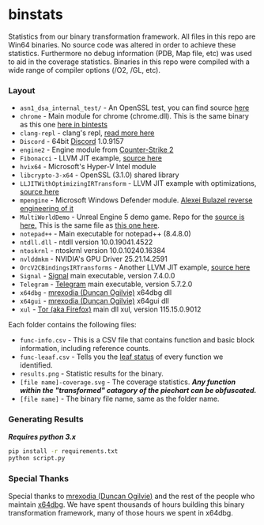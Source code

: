 # binstats

Statistics from our binary transformation framework. All files in this repo are Win64 binaries. No source code was altered in order to achieve these statistics. Furthermore no debug information (PDB, Map file, etc) was used to aid in the coverage statistics. Binaries in this repo were compiled with a wide range of compiler options (/O2, /GL, etc).

### Layout

- `asn1_dsa_internal_test/` - An OpenSSL test, you can find source [here](https://gitlab.softgenetics.com/libs/openssl/-/blob/f510d614a7e981cbf69f11ae186c97d3fa00dda9/test/asn1_dsa_internal_test.c)
- `chrome` - Main module for chrome (chrome.dll). This is the same binary as this one [here in bintests](https://github.com/backengineering/bintests/blob/master/misc/chrome/win64-121.0.6167.85/chrome-win64/chrome.dll)
- `clang-repl` - clang's repl, [read more here](https://clang.llvm.org/docs/ClangRepl.html)
- `Discord` - 64bit [Discord](https://discord.com/) 1.0.9157
- `engine2` - Engine module from [Counter-Strike 2](https://www.counter-strike.net/cs2)
- `Fibonacci` - LLVM JIT example, [source here](https://github.com/llvm-mirror/llvm/blob/master/examples/Fibonacci/fibonacci.cpp)
- `hvix64` - Microsoft's Hyper-V Intel module
- `libcrypto-3-x64` - OpenSSL (3.1.0) shared library
- `LLJITWithOptimizingIRTransform` - LLVM JIT example with optimizations, [source here](https://gitlab.eecs.wsu.edu/44373/t/-/blob/59cd45e5ae2920f2287d2b9df4ec0dc94e48c39d/llvm/examples/OrcV2Examples/LLJITWithOptimizingIRTransform/LLJITWithOptimizingIRTransform.cpp)
- `mpengine` - Microsoft Windows Defender module. [Alexei Bulazel reverse engineering of it](https://www.youtube.com/watch?v=2NawGCUOYT4)
- `MultiWorldDemo` - Unreal Engine 5 demo game. Repo for the [source is here.](https://github.com/UNAmedia/ue5-multiworld-demo) This is the same file as [this one here](https://github.com/backengineering/bintests/blob/master/misc/MultiWorldDemo/MultiWorldDemo/Binaries/Win64/MultiWorldDemo.exe).
- `notepad++` - Main executable for notepad++ (8.4.8.0)
- `ntdll.dll` - ntdll version 10.0.19041.4522
- `ntoskrnl` - ntoskrnl version 10.0.10240.16384
- `nvlddmkm` - NVIDIA's GPU Driver 25.21.14.2591
- `OrcV2CBindingsIRTransforms` - Another LLVM JIT example, [source here](https://code.ornl.gov/llvm-doe/llvm-project/-/blob/f756d38abf2ec40ee06ee5aa668db444e5d6f485/llvm/examples/OrcV2Examples/OrcV2CBindingsIRTransforms/OrcV2CBindingsIRTransforms.c)
- `Signal` - [Signal](https://signal.org/) main executable, version 7.4.0.0
- `Telegram` - [Telegram](https://telegram.org/) main executable, version 5.7.2.0
- `x64dbg` - [mrexodia (Duncan Ogilvie)](https://github.com/mrexodia) x64dbg dll
- `x64gui` - [mrexodia (Duncan Ogilvie)](https://github.com/mrexodia) x64gui dll
- `xul` - [Tor (aka Firefox)](https://gitlab.torproject.org/tpo/applications/tor-browser) main dll xul, version 115.15.0.9012

Each folder contains the following files:

- `func-info.csv` - This is a CSV file that contains function and basic block information, including reference counts.
- `func-leaaf.csv` - Tells you the [leaf status](https://learn.microsoft.com/en-us/cpp/build/stack-usage?view=msvc-170#function-types) of every function we identified. 
- `results.png` - Statistic results for the binary.
- `[file name]-coverage.svg` - The coverage statistics. ***Any function within the "transformed" catagory of the piechart can be obfuscated.***
- `[file name]` - The binary file name, same as the folder name.

### Generating Results

***Requires python 3.x***

```bash
pip install -r requirements.txt
python script.py
```

### Special Thanks

Special thanks to [mrexodia (Duncan Ogilvie)](https://github.com/mrexodia) and the rest of the people who maintain [x64dbg](https://github.com/x64dbg/x64dbg). We have spent thousands of hours building this binary transformation framework, many of those hours we spent in x64dbg.